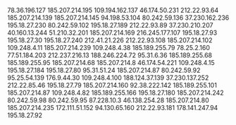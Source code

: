 78.36.196.127
185.207.214.195 
109.194.162.137
46.174.50.231
212.22.93.64
185.207.214.139
185.207.214.145
94.198.53.104
80.242.59.136
37.230.162.236
195.18.27.230
80.242.59.102
195.18.27.189
212.22.93.89
37.230.210.207
40.160.13.244
51.210.32.201
185.207.214.169
216.245.177.107
195.18.27.93
195.18.27.30
195.18.27.240
212.41.21.226
212.22.93.108
185.207.214.102
109.248.4.11
185.207.214.239
109.248.4.38
185.189.255.79
78.25.2.160
77.51.184.203
212.237.216.13
188.246.224.72
95.31.6.36
185.189.255.68
185.189.255.95
185.207.214.68
185.207.214.8
46.174.54.221
109.248.4.15
195.18.27.184
195.18.27.80
95.31.51.24
185.207.214.87
80.242.59.92
95.25.54.139
176.9.44.30
109.248.4.100
188.124.37.139
37.230.137.252
212.22.85.46
195.18.27.79
185.207.214.160
92.38.222.142
185.189.255.101
185.207.214.87
109.248.4.82
185.189.255.166
195.18.27.180
185.207.214.242
80.242.59.98
80.242.59.95
87.228.10.3
46.138.254.28
185.207.214.80
185.207.214.235
172.111.51.152
94.130.65.160
212.22.93.181
178.141.247.94
195.18.27.92